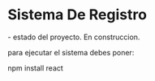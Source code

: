 <h1> Sistema De Registro </h1>
- estado del proyecto. En construccion.

para ejecutar el sistema debes poner:

npm install react
